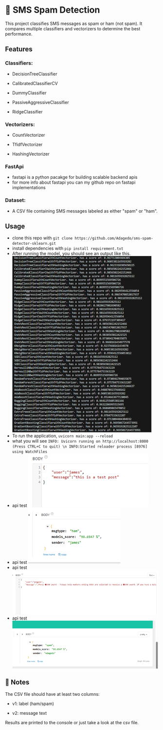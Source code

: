 # 📂 SMS Spam Detection
This project classifies SMS messages as spam or ham (not spam). 
It compares multiple classifiers and vectorizers to determine the best performance.

## Features
### Classifiers:

- DecisionTreeClassifier

- CalibratedClassifierCV

- DummyClassifier

- PassiveAggressiveClassifier

- RidgeClassifier


###  Vectorizers:

- CountVectorizer

- TfidfVectorizer

- HashingVectorizer

### FastApi
- fastapi is a python pacakge for building scalable backend apis
- for more info about fastapi you can my github repo on fastapi implementations

### Dataset:
- A CSV file containing SMS messages labeled as either "spam" or "ham".

## Usage
- clone this repo with `git clone https://github.com/Adagedo/sms-spam-detector-sklearn.git`
- install dependencies with `pip install requirement.txt`
- After running the model, you should see an output like this. ![the score](models_score.png)
- To run the application, `uvicorn main:app --reload`
- what you will see `INFO: Uvicorn running on http://localhost:8000 (Press CTRL+C to quit) \n INFO:Started reloader process [8976] using WatchFiles`
- api test ![input](test_in_one.png)
- api test ![output](test_in_two.png)
- api test ![sapm](text_spam_in.png)
- api test ![sapm res](text_spam_out.png)


## 📝 Notes
The CSV file should have at least two columns:

- v1: label (ham/spam)

- v2: message text

Results are printed to the console or just take a look at the csv file.